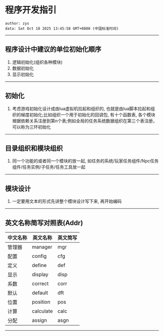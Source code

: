 
# 程序开发指引
```
author: zys
data: Sat Oct 18 2025 13:45:58 GMT+0800 (中国标准时间)
```
---
## 程序设计中建议的单位初始化顺序
1. 逻辑初始化(组织各种模块)
2. 数据初始化
3. 显示初始化
---
## 初始化
1. 考虑游戏初始化设计成由lua虚拟机拉起和组织的, 也就是由lua脚本拉起和组织的梯度初始化;比如组织一个用于初始化的回调包, 有十个函数表, 各个模块根据依赖关系注册到第n个表;例如全局的任务系统数据组织在第三个表注册，可以称为三环初始化
---
## 目录组织和模块组织
1. 同一个功能的或者同一个模块的放一起, 如任务的系统/玩家任务组件/Npc任务组件/任务实例/子任务/任务工具放一起
---
## 模块设计
1. 一定要用文本的形式先讲整个模块设计写下来, 再开始编码
---
## 英文名称简写对照表(Addr)
|中文名称|英文名称|英文简写|
|-|-|-|
|管理器|manager|mgr|
|配置|config|cfg|
|定义|define|def|
|显示|display|disp|
|系数|correct|corr|
|默认|default|dft|
|位置|position|pos|
|计算|calculate|calc|
|分配|assign|asgn|
---
